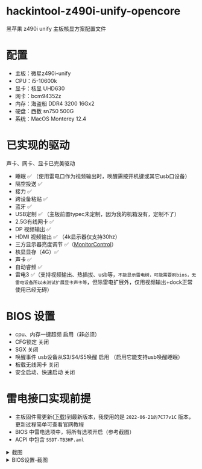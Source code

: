 # hackintool-z490i-unify-opencore
黑苹果 z490i unify 主板核显方案配置文件

# 配置
 - 主板：微星z490i-unify
 - CPU：i5-10600k
 - 显卡：核显 UHD630
 - 网卡：bcm94352z
 - 内存：海盗船 DDR4 3200 16Gx2
 - 硬盘：西数 sn750 500G
 - 系统：MacOS Monterey 12.4

# 已实现的驱动
 声卡、网卡、显卡已完美驱动
 - 睡眠 ✅ （使用雷电口作为视频输出时，唤醒需按开机键或其它usb口设备）
 - 隔空投送 ✅
 - 接力 ✅
 - 跨设备粘贴 ✅
 - 蓝牙 ✅
 - USB定制 ✅ （主板前置typec未定制，因为我的机箱没有，定制不了）
 - 2.5G有线网卡 ✅
 - DP 视频输出 ✅
 - HDMI 视频输出 ✅ （4k显示器仅支持30hz）
 - 三方显示器亮度调节 ✅（[MonitorControl](https://github.com/MonitorControl/MonitorControl/releases/)）
 - 核显显存（4G）✅
 - 声卡 ✅
 - 自动睿频 ✅
 - 雷电3 ✅（支持视频输出、热插拔、usb等，`不能显示雷电树，可能需要刷bios，无雷电设备所以未测试扩展显卡声卡等`，但除雷电扩展外，仅用视频输出+dock正常使用已经无碍）

# BIOS 设置
 - cpu、内存一键超频 启用（非必须）
 - CFG锁定 关闭
 - SGX 关闭
 - 唤醒事件 usb设备从S3/S4/S5唤醒 启用 （启用它能支持usb唤醒睡眠）
 - 板载无线网卡 关闭
 - 安全启动、快速启动 关闭

# 雷电接口实现前提
 - 主板固件需更新([下载](https://cn.msi.com/Motherboard/MEG-Z490I-UNIFY/support))到最新版本，我使用的是 `2022-06-21的7C77v1C` 版本，更新过程简单可查看官网教程
 - BIOS 中雷电选项中，将所有选项开启（参考截图）
 - ACPI 中包含 `SSDT-TB3HP.aml`

<details>
  <summary>截图</summary>
  
 - kext
   ![kext](imgs/kext.png)
   博通bcm94352z 需要 `BlueToolFixup.kext、BrcmEirmwareData.kext、BrcmPatchRAM3.kext` 驱动辅助
   
   如果换成`BCM94360CD`则不需要这些驱动，直接免驱
 - 核显设置
   ![kext](imgs/核显设置.png)
   - `framebuffer-conO-alldata` 启用hdmi端口
   - `framebuffer-unifiedmem` 分配给核显的显存：0000FOFF=4G，000000C0=3G，00000080=2G，自行根据内存大小来分配，我这里设置4G
 - 显卡-显存
   ![显卡-显存](imgs/显卡-显存.png)
 - smbios 自行设置
   ![smbios](imgs/smbios.png)
 - uefi插件，支持图形化
   ![smbios](imgs/ueft-驱动.png)
 - usb定制
   ![usb定制](imgs/usb定制.png)
 - 雷电卡，视频输出功能
   ![雷电卡](imgs/雷电卡.png)
 - 雷电树-没有
   ![雷电3](imgs/雷电3.png)
 - 显示器
   ![显示器](imgs/显示器.png)
 - 有线网
   ![有线网](imgs/有线网.png)
 - wifi
   ![wifi](imgs/wifi.png)
 - 杂项
   ![杂项](imgs/杂项.png)
</details>
  
<details>
  <summary>BIOS设置-截图</summary>

 - CPU-特征
   ![CPU-特征](imgs/CPU-特征.bmp)
 - 关闭板载无线网卡
   ![关闭板载无线网卡](imgs/关闭板载无线网卡.bmp)
 - 核显设置
   ![核显设置](imgs/核显设置.bmp)
 - 唤醒事件
   ![唤醒事件](imgs/唤醒事件.bmp)
 - 启动项
   ![启动项](imgs/启动项.bmp)
 - 雷电设置1
   ![雷电设置1](imgs/雷电设置1.bmp)
 - 雷电设置2
   ![雷电设置2](imgs/雷电设置2.bmp)
 - 雷电设置3
   ![雷电设置3](imgs/雷电设置3.bmp)
</details>
  
